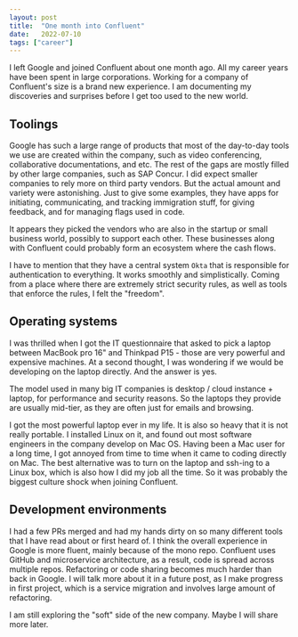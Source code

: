 ```yaml
---
layout: post
title:  "One month into Confluent"
date:   2022-07-10
tags: ["career"]
---
```


I left Google and joined Confluent about one month ago. All my career years have been spent in large corporations. Working for a company of Confluent's size is a brand new experience. I am documenting my discoveries and surprises before I get too used to the new world.

## Toolings
Google has such a large range of products that most of the day-to-day tools we use are created within the company, such as video conferencing, collaborative documentations, and etc. The rest of the gaps are mostly filled by other large companies, such as SAP Concur. I did expect smaller companies to rely more on third party vendors. But the actual amount and variety were astonishing. Just to give some examples, they have apps for initiating, communicating, and tracking immigration stuff, for giving feedback, and for managing flags used in code.

It appears they picked the vendors who are also in the startup or small business world, possibly to support each other. These businesses along with Confluent could probably form an ecosystem where the cash flows.

I have to mention that they have a central system `Okta` that is responsible for authentication to everything. It works smoothly and simplistically. Coming from a place where there are extremely strict security rules, as well as tools that enforce the rules, I felt the "freedom".

## Operating systems
I was thrilled when I got the IT questionnaire that asked to pick a laptop between MacBook pro 16" and Thinkpad P15 - those are very powerful and expensive machines. At a second thought, I was wondering if we would be developing on the laptop directly. And the answer is yes.

The model used in many big IT companies is desktop / cloud instance + laptop, for performance and security reasons. So the laptops they provide are usually mid-tier, as they are often just for emails and browsing.

I got the most powerful laptop ever in my life. It is also so heavy that it is not really portable. I installed Linux on it, and found out most software engineers in the company develop on Mac OS. Having been a Mac user for a long time, I got annoyed from time to time when it came to coding directly on Mac. The best alternative was to turn on the laptop and ssh-ing to a Linux box, which is also how I did my job all the time. So it was probably the biggest culture shock when joining Confluent.

## Development environments
I had a few PRs merged and had my hands dirty on so many different tools that I have read about or first heard of. I think the overall experience in Google is more fluent, mainly because of the mono repo. Confluent uses GitHub and microservice architecture, as a result, code is spread across multiple repos. Refactoring or code sharing becomes much harder than back in Google. I will talk more about it in a future post, as I make progress in first project, which is a service migration and involves large amount of refactoring.

I am still exploring the "soft" side of the new company. Maybe I will share more later.
